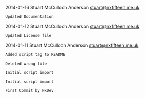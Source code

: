 2014-01-16  Stuart McCulloch Anderson  <stuart@nxfifteen.me.uk>

	Updated Documentation

2014-01-12  Stuart McCulloch Anderson  <stuart@nxfifteen.me.uk>

	Updated License file

2014-01-11  Stuart McCulloch Anderson  <stuart@nxfifteen.me.uk>

	Added script tag to README

	Deleted wrong file

	Initial script import

	Initial script import

	First Commit by NxDev
